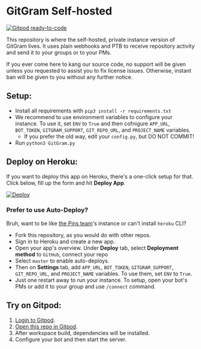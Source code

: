 # GitGram Self-hosted
[![Gitpod ready-to-code](https://img.shields.io/badge/Gitpod-ready--to--code-blue?logo=gitpod)](https://gitpod.io/#https://github.com/pokurt/GitGram)

This repository is where the self-hosted, private instance version of GitGram lives. It uses plain webhooks and PTB to receive repository
activity and send it to your groups or to your PMs.

If you ever come here to kang our source code, no support will be given unless you requested to assist you to fix license
issues. Otherwise, instant ban will be given to you without any further notice.

## Setup:
- Install all requirements with `pip3 install -r requirements.txt`
- We recommend to use environment variables to configure your instance. To use it, set `ENV` to `True` and
then cofnigure `APP_URL`, `BOT_TOKEN`, `GITGRAM_SUPPORT`, `GIT_REPO_URL`, and `PROJECT_NAME` variables.
    - If you prefer the old way, edit your `config.py`, but DO NOT COMMIT!
- Run `python3 GitGram.py`

## Deploy on Heroku:
If you want to deploy this app on Heroku, there's a one-click setup for that. Click below, fill up the form and hit **Deploy App**.

[![Deploy](https://www.herokucdn.com/deploy/button.svg)](https://heroku.com/deploy?)

### Prefer to use Auto-Deploy?
Bruh, want to be like [the Pins team](https://t.me/ThePinsTeam_GitGramBot)'s instance or can't install `heroku` CLI?

- Fork this repository, as you would do with other repos.
- Sign in to Heroku and create a new app.
- Open your app's overview. Under **Deploy** tab, select **Deployment method** to `GitHub`, connect your repo
- Select `master` to enable auto-deploys.
- Then on **Settings** tab, add `APP_URL`, `BOT_TOKEN`, `GITGRAM_SUPPORT`, `GIT_REPO_URL`, and `PROJECT_NAME` variables. To use them, set `ENV` to `True`.
- Just one restart away to run your instance. To setup, open your bot's PMs or add it to your group and use `/connect` command.

## Try on Gitpod:
1. [Login to Gitpod](https://gitpod.io/login).
2. [Open this repo in Gitpod](https://gitpod.io/#github.com/pokurt/GitGram).
3. After workspace build, dependencies will be installed.
4. Configure your bot and then start the server.
